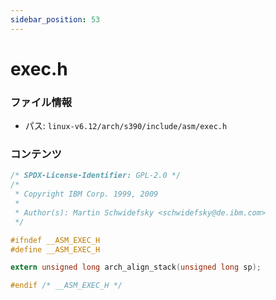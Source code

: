 ```yaml
---
sidebar_position: 53
---
```

# exec.h

### ファイル情報

- パス: `linux-v6.12/arch/s390/include/asm/exec.h`

### コンテンツ

```h
/* SPDX-License-Identifier: GPL-2.0 */
/*
 * Copyright IBM Corp. 1999, 2009
 *
 * Author(s): Martin Schwidefsky <schwidefsky@de.ibm.com>
 */

#ifndef __ASM_EXEC_H
#define __ASM_EXEC_H

extern unsigned long arch_align_stack(unsigned long sp);

#endif /* __ASM_EXEC_H */

```
